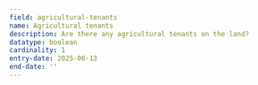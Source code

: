 ```yaml
---
field: agricultural-tenants
name: Agricultural tenants
description: Are there any agricultural tenants on the land?
datatype: boolean
cardinality: 1
entry-date: 2025-06-13
end-date: ''
---
```

